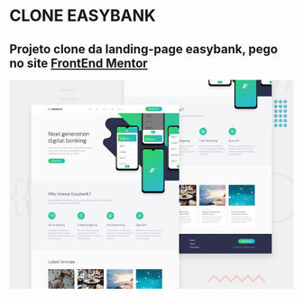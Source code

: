 # CLONE EASYBANK
## Projeto clone da landing-page easybank, pego no site  <a href="https://www.frontendmentor.io/challenges">FrontEnd Mentor</a>


![Preview do design Easybank landing page coding challenge](./design/desktop-preview.jpg)

